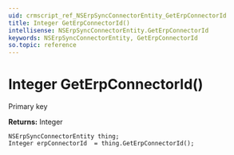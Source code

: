 ```yaml
---
uid: crmscript_ref_NSErpSyncConnectorEntity_GetErpConnectorId
title: Integer GetErpConnectorId()
intellisense: NSErpSyncConnectorEntity.GetErpConnectorId
keywords: NSErpSyncConnectorEntity, GetErpConnectorId
so.topic: reference
---
```


# Integer GetErpConnectorId()

Primary key

**Returns:** Integer

```crmscript
NSErpSyncConnectorEntity thing;
Integer erpConnectorId  = thing.GetErpConnectorId();
```

